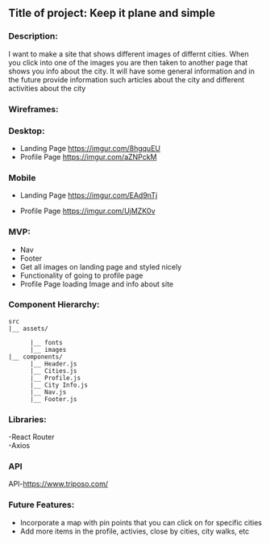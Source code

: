## Title of project:  Keep it plane and simple 


### Description:

I want to make a site that shows different images of differnt cities. When you click into one of the images you are then taken to another page that shows you info about the city.  It will have some general information and in the future provide information such articles about the city and different activities about the city

### Wireframes:

### Desktop:
- Landing Page
https://imgur.com/8hgquEU
- Profile Page
https://imgur.com/aZNPckM

### Mobile
- Landing Page
https://imgur.com/EAd9nTj

- Profile Page
https://imgur.com/UjMZK0v


### MVP:
- Nav
- Footer
- Get all images on landing page and styled nicely
- Functionality of going to profile page
- Profile Page loading Image and info about site


### Component Hierarchy:
```
src
|__ assets/

      |__ fonts
      |__ images
|__ components/
      |__ Header.js
      |__ Cities.js
      |__ Profile.js
      |__ City Info.js
      |__ Nav.js
      |__ Footer.js
```


### Libraries:
-React Router	
-Axios

### API
API-https://www.triposo.com/
 

### Future Features:
- Incorporate a map with pin points that you can click on for specific cities
-  Add more items in the profile, activies, close by cities, city walks, etc

